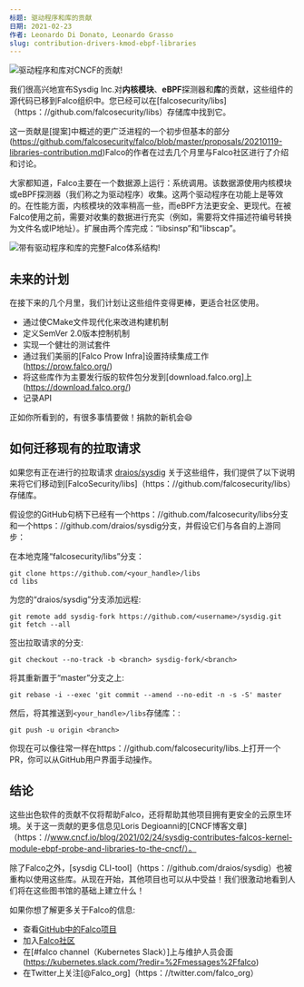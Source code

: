 ```yaml
---
标题: 驱动程序和库的贡献
日期: 2021-02-23
作者: Leonardo Di Donato, Leonardo Grasso
slug: contribution-drivers-kmod-ebpf-libraries
---
```


![驱动程序和库对CNCF的贡献!](/img/falco-contributes-libraries-cncf-featured.png)

我们很高兴地宣布Sysdig Inc.对**内核模块**、**eBPF**探测器和**库**的贡献，这些组件的源代码已移到Falco组织中。您已经可以在[falcosecurity/libs]（https：//github.com/falcosecurity/libs）存储库中找到它。

这一贡献是[提案]中概述的更广泛进程的一个初步但基本的部分(https://github.com/falcosecurity/falco/blob/master/proposals/20210119-libraries-contribution.md)Falco的作者在过去几个月里与Falco社区进行了介绍和讨论。

大家都知道，Falco主要在一个数据源上运行：系统调用。该数据源使用内核模块或eBPF探测器（我们称之为驱动程序）收集。这两个驱动程序在功能上是等效的。在性能方面，内核模块的效率稍高一些，而eBPF方法更安全、更现代。在被Falco使用之前，需要对收集的数据进行充实（例如，需要将文件描述符编号转换为文件名或IP地址）。扩展由两个库完成：“libsinsp”和“libscap”。

![带有驱动程序和库的完整Falco体系结构!](/img/falco-diagram-blog-contribution.png)

## 未来的计划

在接下来的几个月里，我们计划让这些组件变得更棒，更适合社区使用。

- 通过使CMake文件现代化来改进构建机制
- 定义SemVer 2.0版本控制机制
- 实现一个健壮的测试套件
- 通过我们美丽的[Falco Prow Infra]设置持续集成工作(https://prow.falco.org/)
- 将这些库作为主要发行版的软件包分发到[download.falco.org]上(https://download.falco.org/)
- 记录API

正如你所看到的，有很多事情要做！捐款的新机会😄

## 如何迁移现有的拉取请求

如果您有正在进行的拉取请求 [draios/sysdig](https://github.com/draios/sysdig/pulls)
关于这些组件，我们提供了以下说明来将它们移动到[FalcoSecurity/libs]（https：//github.com/falcosecurity/libs）存储库。


假设您的GitHub句柄下已经有一个https：//github.com/falcosecurity/libs分支和一个https：//github.com/draios/sysdig分支，并假设它们与各自的上游同步：

在本地克隆“falcosecurity/libs”分支：
```console
git clone https://github.com/<your_handle>/libs
cd libs
```

为您的“draios/sysdig”分支添加远程:
```console
git remote add sysdig-fork https://github.com/<username>/sysdig.git
git fetch --all
```

签出拉取请求的分支:
```console
git checkout --no-track -b <branch> sysdig-fork/<branch>
```

将其重新置于“master”分支之上:
```console
git rebase -i --exec 'git commit --amend --no-edit -n -s -S' master
```

然后，将其推送到`<your_handle>/libs`存储库：:
```console
git push -u origin <branch>
```

你现在可以像往常一样在https：//github.com/falcosecurity/libs.上打开一个PR，你可以从GitHub用户界面手动操作。

## 结论

这些出色软件的贡献不仅将帮助Falco，还将帮助其他项目拥有更安全的云原生环境。关于这一贡献的更多信息见Loris Degioanni的[CNCF博客文章]（https：//www.cncf.io/blog/2021/02/24/sysdig-contributes-falcos-kernel-module-ebpf-probe-and-libraries-to-the-cncf/）。

除了Falco之外，[sysdig CLI-tool]（https：//github.com/draios/sysdig）也被重构以使用这些库。从现在开始，其他项目也可以从中受益！我们很激动地看到人们将在这些图书馆的基础上建立什么！

如果你想了解更多关于Falco的信息:

- 查看[GitHub中的Falco项目](https://github.com/falcosecurity/falco)
- 加入[Falco社区](https://falco.org/community/)
- 在[#falco channel（Kubernetes Slack）]上与维护人员会面(https://kubernetes.slack.com/?redir=%2Fmessages%2Ffalco)
- 在Twitter上关注[@Falco_org]（https：//twitter.com/falco_org）
